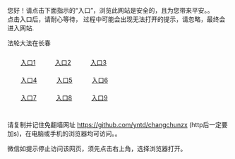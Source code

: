 您好！请点击下面指示的“入口”，浏览此网站是安全的，且为您带来平安。。 <br/>
点击入口后，请耐心等待， 过程中可能会出现无法打开的提示，请忽略，最终会进入网站. </br>

法轮大法在长春<br/>
<div style="padding:10px"><a style="margin:20px" target="_blank" href="https://d6cc3n1bmoay2.cloudfront.net/2Qpsp?xghbxfxp" id="ccLink1" rel="nofollow">入口1</a> <a target="_blank" style="margin:20px" href="https://d3j72w6m8wc0sy.cloudfront.net/2Qpsp?ehjgksc" id="ccLink2" rel="nofollow">入口2</a> <a style="margin:20px" target="_blank" href="https://d3agphig9wrx1n.cloudfront.net/2Qpsp?zcitn" id="ccLink3" rel="nofollow">入口3</a></div>

<div style="padding:10px" ><a style="margin:20px" target="_blank" href="https://d6cc3n1bmoay2.cloudfront.net/2Qpsp?xghbxfxp" id="ccLink4" rel="nofollow">入口4</a> <a style="margin:20px" href="https://d3j72w6m8wc0sy.cloudfront.net/2Qpsp?ehjgksc" target="_blank" id="ccLink5" rel="nofollow">入口5</a> <a style="margin:20px" href="https://d3agphig9wrx1n.cloudfront.net/2Qpsp?zcitn" target="_blank" id="ccLink6" rel="nofollow">入口6</a></div>

<div style="padding:10px"><a style="margin:20px" target="_blank" href="https://d6cc3n1bmoay2.cloudfront.net/2Qpsp?xghbxfxp" id="ccLink7" rel="nofollow">入口7</a> <a style="margin:20px" href="https://d3j72w6m8wc0sy.cloudfront.net/2Qpsp?ehjgksc" target="_blank" id="ccLink8" rel="nofollow">入口8</a> <a style="margin:20px" target="_blank" href="https://d3agphig9wrx1n.cloudfront.net/2Qpsp?zcitn" id="ccLink9" rel="nofollow">入口9</a></div>

<br/>



请复制并记住免翻墙网址 https://github.com/yntd/changchunzx (http后一定要加s)，在电脑或手机的浏览器均可访问。。<br/>

微信如提示停止访问该网页，须先点击右上角，选择浏览器打开。
